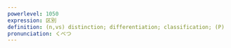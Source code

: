 ```yaml
---
powerlevel: 1050
expression: 区別
definition: (n,vs) distinction; differentiation; classification; (P)
pronunciation: くべつ
---
```

